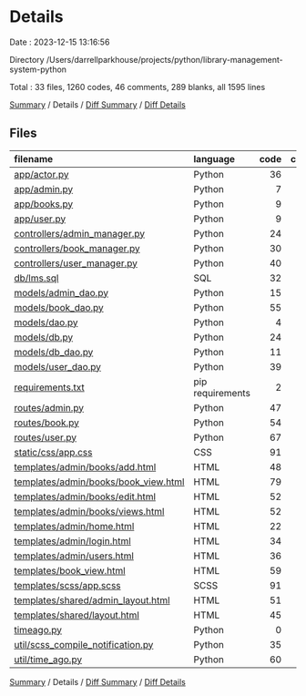 # Details

Date : 2023-12-15 13:16:56

Directory /Users/darrellparkhouse/projects/python/library-management-system-python

Total : 33 files,  1260 codes, 46 comments, 289 blanks, all 1595 lines

[Summary](results.md) / Details / [Diff Summary](diff.md) / [Diff Details](diff-details.md)

## Files
| filename | language | code | comment | blank | total |
| :--- | :--- | ---: | ---: | ---: | ---: |
| [app/actor.py](/app/actor.py) | Python | 36 | 0 | 13 | 49 |
| [app/admin.py](/app/admin.py) | Python | 7 | 0 | 2 | 9 |
| [app/books.py](/app/books.py) | Python | 9 | 0 | 1 | 10 |
| [app/user.py](/app/user.py) | Python | 9 | 0 | 2 | 11 |
| [controllers/admin_manager.py](/controllers/admin_manager.py) | Python | 24 | 0 | 10 | 34 |
| [controllers/book_manager.py](/controllers/book_manager.py) | Python | 30 | 0 | 11 | 41 |
| [controllers/user_manager.py](/controllers/user_manager.py) | Python | 40 | 0 | 14 | 54 |
| [db/lms.sql](/db/lms.sql) | SQL | 32 | 0 | 3 | 35 |
| [models/admin_dao.py](/models/admin_dao.py) | Python | 15 | 8 | 3 | 26 |
| [models/book_dao.py](/models/book_dao.py) | Python | 55 | 0 | 22 | 77 |
| [models/dao.py](/models/dao.py) | Python | 4 | 0 | 1 | 5 |
| [models/db.py](/models/db.py) | Python | 24 | 1 | 10 | 35 |
| [models/db_dao.py](/models/db_dao.py) | Python | 11 | 0 | 3 | 14 |
| [models/user_dao.py](/models/user_dao.py) | Python | 39 | 31 | 15 | 85 |
| [requirements.txt](/requirements.txt) | pip requirements | 2 | 0 | 1 | 3 |
| [routes/admin.py](/routes/admin.py) | Python | 47 | 0 | 14 | 61 |
| [routes/book.py](/routes/book.py) | Python | 54 | 0 | 24 | 78 |
| [routes/user.py](/routes/user.py) | Python | 67 | 0 | 24 | 91 |
| [static/css/app.css](/static/css/app.css) | CSS | 91 | 1 | 19 | 111 |
| [templates/admin/books/add.html](/templates/admin/books/add.html) | HTML | 48 | 0 | 4 | 52 |
| [templates/admin/books/book_view.html](/templates/admin/books/book_view.html) | HTML | 79 | 0 | 7 | 86 |
| [templates/admin/books/edit.html](/templates/admin/books/edit.html) | HTML | 52 | 0 | 4 | 56 |
| [templates/admin/books/views.html](/templates/admin/books/views.html) | HTML | 52 | 0 | 4 | 56 |
| [templates/admin/home.html](/templates/admin/home.html) | HTML | 22 | 0 | 3 | 25 |
| [templates/admin/login.html](/templates/admin/login.html) | HTML | 34 | 0 | 3 | 37 |
| [templates/admin/users.html](/templates/admin/users.html) | HTML | 36 | 0 | 0 | 36 |
| [templates/book_view.html](/templates/book_view.html) | HTML | 59 | 0 | 6 | 65 |
| [templates/scss/app.scss](/templates/scss/app.scss) | SCSS | 91 | 1 | 23 | 115 |
| [templates/shared/admin_layout.html](/templates/shared/admin_layout.html) | HTML | 51 | 2 | 6 | 59 |
| [templates/shared/layout.html](/templates/shared/layout.html) | HTML | 45 | 2 | 6 | 53 |
| [timeago.py](/timeago.py) | Python | 0 | 0 | 1 | 1 |
| [util/scss_compile_notification.py](/util/scss_compile_notification.py) | Python | 35 | 0 | 12 | 47 |
| [util/time_ago.py](/util/time_ago.py) | Python | 60 | 0 | 18 | 78 |

[Summary](results.md) / Details / [Diff Summary](diff.md) / [Diff Details](diff-details.md)